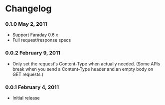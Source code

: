# Changelog

### 0.1.0 May 2, 2011

* Support Faraday 0.6.x
* Full request/response specs

### 0.0.2 February 9, 2011

* Only set the request's Content-Type when actually needed. (Some APIs break when you send a Content-Type header and an empty body on GET requests.)

### 0.0.1 February 4, 2011

* Initial release
